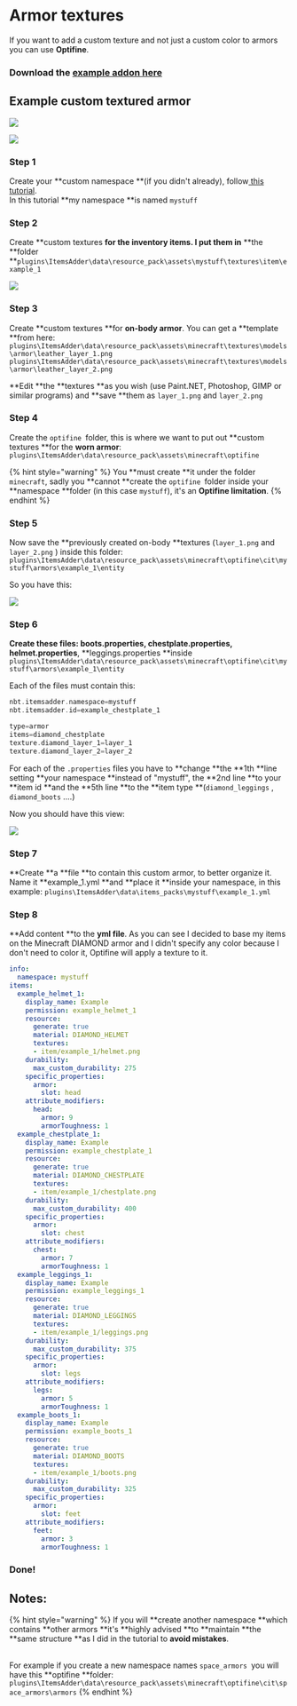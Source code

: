 # Armor textures

If you want to add a custom texture and not just a custom color to armors you can use **Optifine**.

### Download the [example addon here](https://www.spigotmc.org/resources/optifine-example-custom-textured-armor-itemsadder-addon.87846/)

## Example custom textured armor

![](<../../../.gitbook/assets/image (22).png>)

![](<../../../.gitbook/assets/image (23).png>)

### Step 1

Create your **custom namespace **(if you didn't already), follow[ this tutorial](../beginners/creating-your-namespace.md).\
In this tutorial **my namespace **is named `mystuff`

### Step 2

Create **custom textures **for the **inventory items**. I put them in** **the **folder **`plugins\ItemsAdder\data\resource_pack\assets\mystuff\textures\item\example_1`

![](<../../../.gitbook/assets/image (24).png>)

### Step 3

Create **custom textures **for **on-body armor**. You can get a **template **from here:\
`plugins\ItemsAdder\data\resource_pack\assets\minecraft\textures\models\armor\leather_layer_1.png`\
`plugins\ItemsAdder\data\resource_pack\assets\minecraft\textures\models\armor\leather_layer_2.png`

**Edit **the **textures **as you wish (use Paint.NET, Photoshop, GIMP or similar programs) and **save **them as `layer_1.png` and `layer_2.png`&#x20;

### Step 4

Create the `optifine `folder, this is where we want to put out **custom textures **for the **worn armor**: `plugins\ItemsAdder\data\resource_pack\assets\minecraft\optifine`

{% hint style="warning" %}
You **must create **it under the folder `minecraft`, sadly you **cannot **create the `optifine `folder inside your **namespace **folder (in this case `mystuff`), it's an **Optifine limitation**.
{% endhint %}

### Step 5

Now save the **previously created on-body **textures (`layer_1.png` and `layer_2.png` ) inside this folder:` plugins\ItemsAdder\data\resource_pack\assets\minecraft\optifine\cit\mystuff\armors\example_1\entity`

So you have this:

![](<../../../.gitbook/assets/image (25).png>)

### Step 6

**Create **these files: **boots.properties**, **chestplate.properties**,** helmet.properties**, **leggings.properties **inside `plugins\ItemsAdder\data\resource_pack\assets\minecraft\optifine\cit\mystuff\armors\example_1\entity`

Each of the files must contain this:

```elixir
nbt.itemsadder.namespace=mystuff
nbt.itemsadder.id=example_chestplate_1

type=armor
items=diamond_chestplate
texture.diamond_layer_1=layer_1
texture.diamond_layer_2=layer_2
```

For each of the `.properties` files you have to **change **the **1th **line setting **your namespace **instead of "mystuff", the **2nd line **to your **item id **and the **5th line **to the **item type **(`diamond_leggings` , `diamond_boots` ....)

Now you should have this view:

![](<../../../.gitbook/assets/image (26).png>)



### Step 7

**Create **a **file **to contain this custom armor, to better organize it. Name it **example\_1.yml **and **place it **inside your namespace, in this example: `plugins\ItemsAdder\data\items_packs\mystuff\example_1.yml`

### Step 8

**Add content **to the **yml file**. As you can see I decided to base my items on the Minecraft DIAMOND armor and I didn't specify any color because I don't need to color it, Optifine will apply a texture to it.

```yaml
info:
  namespace: mystuff
items:
  example_helmet_1:
    display_name: Example
    permission: example_helmet_1
    resource:
      generate: true
      material: DIAMOND_HELMET
      textures:
      - item/example_1/helmet.png
    durability:
      max_custom_durability: 275
    specific_properties:
      armor:
        slot: head
    attribute_modifiers:
      head:
        armor: 9
        armorToughness: 1
  example_chestplate_1:
    display_name: Example
    permission: example_chestplate_1
    resource:
      generate: true
      material: DIAMOND_CHESTPLATE
      textures:
      - item/example_1/chestplate.png
    durability:
      max_custom_durability: 400
    specific_properties:
      armor:
        slot: chest
    attribute_modifiers:
      chest:
        armor: 7
        armorToughness: 1
  example_leggings_1:
    display_name: Example
    permission: example_leggings_1
    resource:
      generate: true
      material: DIAMOND_LEGGINGS
      textures:
      - item/example_1/leggings.png
    durability:
      max_custom_durability: 375
    specific_properties:
      armor:
        slot: legs
    attribute_modifiers:
      legs:
        armor: 5
        armorToughness: 1
  example_boots_1:
    display_name: Example
    permission: example_boots_1
    resource:
      generate: true
      material: DIAMOND_BOOTS
      textures:
      - item/example_1/boots.png
    durability:
      max_custom_durability: 325
    specific_properties:
      armor:
        slot: feet
    attribute_modifiers:
      feet:
        armor: 3
        armorToughness: 1
```

### Done!

## Notes:

{% hint style="warning" %}
If you will **create another namespace **which contains **other armors **it's **highly advised **to **maintain **the **same structure **as I did in the tutorial to **avoid mistakes**.

\
For example if you create a new namespace names `space_armors `you will have this **optifine **folder: `plugins\ItemsAdder\data\resource_pack\assets\minecraft\optifine\cit\space_armors\armors`
{% endhint %}
